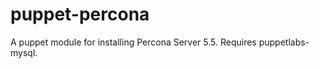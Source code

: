 puppet-percona
==============

A puppet module for installing Percona Server 5.5. Requires puppetlabs-mysql.
